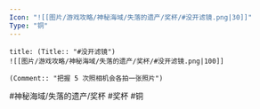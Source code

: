 ```yaml
---
Icon: "![[图片/游戏攻略/神秘海域/失落的遗产/奖杯/#没开滤镜.png|30]]"
Type: "铜"
---
```

```ad-common-bronze-trophy
title: (Title:: "#没开滤镜")
![[图片/游戏攻略/神秘海域/失落的遗产/奖杯/#没开滤镜.png|100]]

(Comment:: "把握 5 次照相机会各拍一张照片")
```

#神秘海域/失落的遗产/奖杯 #奖杯 #铜
